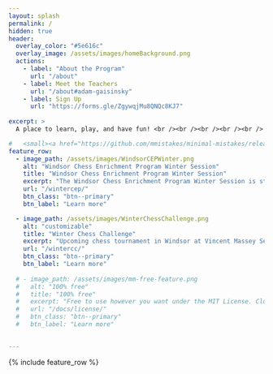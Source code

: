 ```yaml
---
layout: splash
permalink: /
hidden: true
header:
  overlay_color: "#5e616c"
  overlay_image: /assets/images/homeBackground.png
  actions:
    - label: "About the Program"
      url: "/about"
    - label: Meet the Teachers
      url: "/about#adam-gaisinsky"
    - label: Sign Up
      url: "https://forms.gle/ZgywqjMu8QNQc8KJ7"
  
excerpt: >
  A place to learn, play, and have fun! <br /><br /><br /><br /><br />

#   <small><a href="https://github.com/mmistakes/minimal-mistakes/releases/tag/4.24.0">Latest release v4.24.0</a></small>
feature_row:
  - image_path: /assets/images/WindsorCEPWinter.png
    alt: "Windsor Chess Enrichment Program Winter Session"
    title: "Windsor Chess Enrichment Program Winter Session"
    excerpt: "The Windsor Chess Enrichment Program Winter Session is starting after the New Year! Learn more by clicking the button below!"
    url: "/wintercep/"
    btn_class: "btn--primary"
    btn_label: "Learn more"

  - image_path: /assets/images/WinterChessChallenge.png
    alt: "customizable"
    title: "Winter Chess Challenge"
    excerpt: "Upcoming chess tournament in Windsor at Vincent Massey Secondary School!"
    url: "/wintercc/"
    btn_class: "btn--primary"
    btn_label: "Learn more"
  
  # - image_path: /assets/images/mm-free-feature.png
  #   alt: "100% free"
  #   title: "100% free"
  #   excerpt: "Free to use however you want under the MIT License. Clone it, fork it, customize it... whatever!"
  #   url: "/docs/license/"
  #   btn_class: "btn--primary"
  #   btn_label: "Learn more"     
    

---
```


{% include feature_row %}